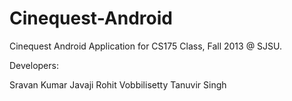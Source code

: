 Cinequest-Android
=================

Cinequest Android Application for CS175 Class, Fall 2013 @ SJSU.

Developers:

Sravan Kumar Javaji
Rohit Vobbilisetty
Tanuvir Singh
